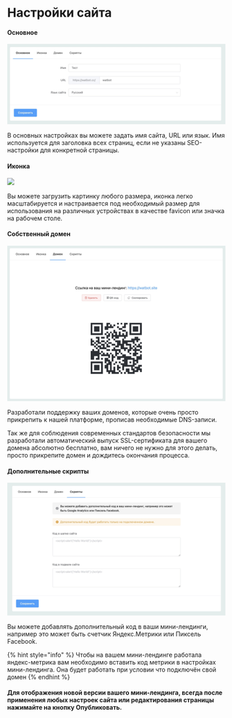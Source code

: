 # Настройки сайта

#### Основное

![](../.gitbook/assets/RRMnbPJQJzI.jpg)

В основных настройках вы можете задать имя сайта, URL или язык. Имя используется для заголовка всех страниц, если не указаны SEO-настройки для конкретной страницы.

#### Иконка

![](../.gitbook/assets/awVGsG\_UkMg.jpg)

Вы можете загрузить картинку любого размера, иконка легко масштабируется и настраивается под необходимый размер для использования на различных устройствах в качестве favicon или значка на рабочем столе.

#### Собственный домен

![](../.gitbook/assets/Yqe4qLPx5fk.jpg)

Разработали поддержку ваших доменов, которые очень просто прикрепить к нашей платформе, прописав необходимые DNS-записи.&#x20;

Так же для соблюдения современных стандартов безопасности мы разработали автоматический выпуск SSL-сертификата для вашего домена абсолютно бесплатно, вам ничего не нужно для этого делать, просто прикрепите домен и дождитесь окончания процесса.

#### Дополнительные скрипты

![](../.gitbook/assets/kyVRdKSOix8.jpg)

Вы можете добавлять дополнительный код в ваши мини-лендинги, например это может быть счетчик Яндекс.Метрики или Пиксель Facebook.

{% hint style="info" %}
Чтобы на вашем мини-лендинге работала яндекс-метрика вам необходимо вставить код метрики в настройках мини-лендинга. Она будет работать при условии что подключён свой домен
{% endhint %}

#### Для отображения новой версии вашего мини-лендинга, всегда после применения любых настроек сайта или редактирования страницы нажимайте на кнопку Опубликовать.

